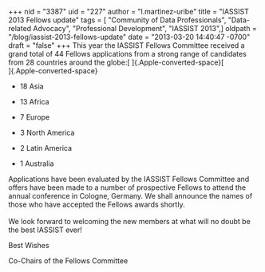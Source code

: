 +++
nid = "3387"
uid = "227"
author = "l.martinez-uribe"
title = "IASSIST 2013 Fellows update"
tags = [ "Community of Data Professionals", "Data-related Advocacy", "Professional Development", "IASSIST 2013",]
oldpath = "/blog/iassist-2013-fellows-update"
date = "2013-03-20 14:40:47 -0700"
draft = "false"
+++
This year the IASSIST Fellows Committee received a grand total of 44
Fellows applications from a strong range of candidates from 28 countries
around the globe:[ ]{.Apple-converted-space}[\
]{.Apple-converted-space}

-   18 Asia    

-   13 Africa

-   7 Europe

-   3 North America

-   2 Latin America

-   1 Australia

Applications have been evaluated by the IASSIST Fellows Committee and
offers have been made to a number of prospective Fellows to attend the
annual conference in Cologne, Germany. We shall announce the names of
those who have accepted the Fellows awards shortly.\
\
We look forward to welcoming the new members at what will no doubt be
the best IASSIST ever!

Best Wishes

Co-Chairs of the Fellows Committee
